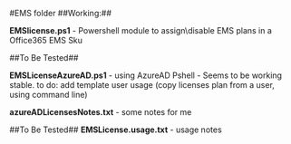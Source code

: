 #EMS folder
##Working:##

**EMSlicense.ps1** - Powershell module to assign\disable EMS plans in a Office365 EMS Sku

##To Be Tested##

**EMSLicenseAzureAD.ps1** - using AzureAD Pshell - Seems to be working stable.
	to do: add template user usage (copy licenses plan from a user, using command line)

**azureADLicensesNotes.txt** - some notes for me


##To Be Tested##
**EMSLicense.usage.txt** - usage notes
